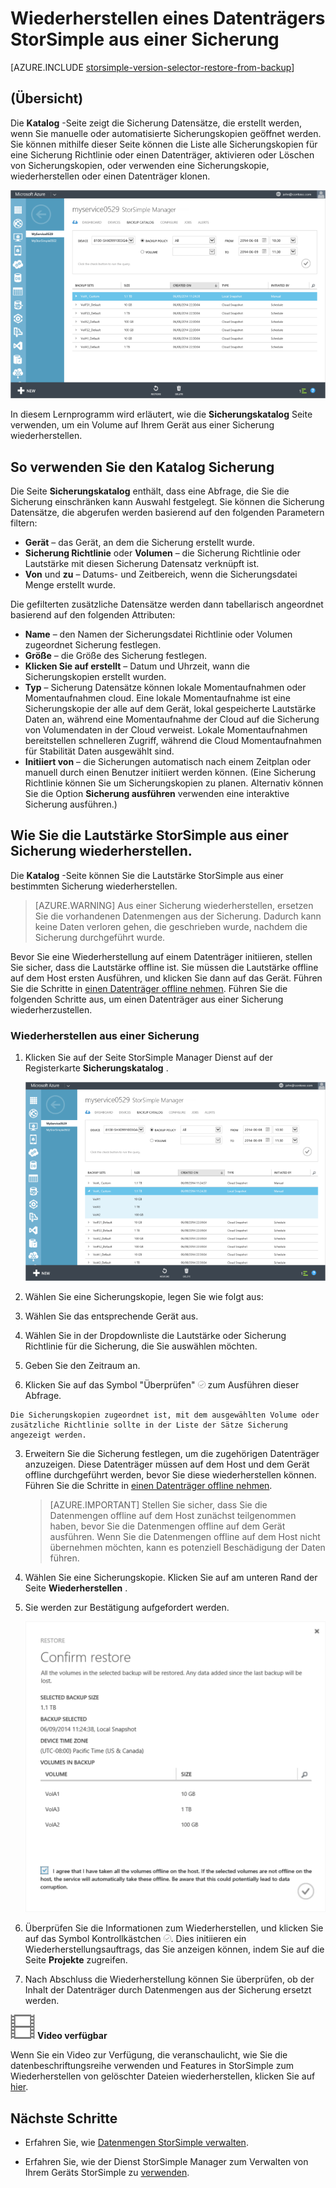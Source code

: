 <properties 
   pageTitle="Ton aus einer Sicherung StorSimple | Microsoft Azure"
   description="Erläutert, wie Sie die Seite StorSimple Manager Sicherungskatalog verwenden ein StorSimple Volume in einem Satz Sicherungsdatei wiederherstellen."
   services="storsimple"
   documentationCenter="NA"
   authors="alkohli"
   manager="carmonm"
   editor="" />
<tags 
   ms.service="storsimple"
   ms.devlang="NA"
   ms.topic="article"
   ms.tgt_pltfrm="NA"
   ms.workload="TBD"
   ms.date="08/17/2016"
   ms.author="alkohli" />

# <a name="restore-a-storsimple-volume-from-a-backup-set"></a>Wiederherstellen eines Datenträgers StorSimple aus einer Sicherung

[AZURE.INCLUDE [storsimple-version-selector-restore-from-backup](../../includes/storsimple-version-selector-restore-from-backup.md)]

## <a name="overview"></a>(Übersicht)

Die **Katalog** -Seite zeigt die Sicherung Datensätze, die erstellt werden, wenn Sie manuelle oder automatisierte Sicherungskopien geöffnet werden. Sie können mithilfe dieser Seite können die Liste alle Sicherungskopien für eine Sicherung Richtlinie oder einen Datenträger, aktivieren oder Löschen von Sicherungskopien, oder verwenden eine Sicherungskopie, wiederherstellen oder einen Datenträger klonen.

 ![Sichern der Katalog-Seite](./media/storsimple-restore-from-backup-set/HCS_BackupCatalog.png)

In diesem Lernprogramm wird erläutert, wie die **Sicherungskatalog** Seite verwenden, um ein Volume auf Ihrem Gerät aus einer Sicherung wiederherstellen.

## <a name="how-to-use-the-backup-catalog"></a>So verwenden Sie den Katalog Sicherung 

Die Seite **Sicherungskatalog** enthält, dass eine Abfrage, die Sie die Sicherung einschränken kann Auswahl festgelegt. Sie können die Sicherung Datensätze, die abgerufen werden basierend auf den folgenden Parametern filtern:

- **Gerät** – das Gerät, an dem die Sicherung erstellt wurde.
- **Sicherung Richtlinie** oder **Volumen** – die Sicherung Richtlinie oder Lautstärke mit diesen Sicherung Datensatz verknüpft ist.
- **Von** und **zu** – Datums- und Zeitbereich, wenn die Sicherungsdatei Menge erstellt wurde.

Die gefilterten zusätzliche Datensätze werden dann tabellarisch angeordnet basierend auf den folgenden Attributen:

- **Name** – den Namen der Sicherungsdatei Richtlinie oder Volumen zugeordnet Sicherung festlegen.
- **Größe** – die Größe des Sicherung festlegen.
- **Klicken Sie auf erstellt** – Datum und Uhrzeit, wann die Sicherungskopien erstellt wurden. 
- **Typ** – Sicherung Datensätze können lokale Momentaufnahmen oder Momentaufnahmen cloud. Eine lokale Momentaufnahme ist eine Sicherungskopie der alle auf dem Gerät, lokal gespeicherte Lautstärke Daten an, während eine Momentaufnahme der Cloud auf die Sicherung von Volumendaten in der Cloud verweist. Lokale Momentaufnahmen bereitstellen schnelleren Zugriff, während die Cloud Momentaufnahmen für Stabilität Daten ausgewählt sind.
- **Initiiert von** – die Sicherungen automatisch nach einem Zeitplan oder manuell durch einen Benutzer initiiert werden können. (Eine Sicherung Richtlinie können Sie um Sicherungskopien zu planen. Alternativ können Sie die Option **Sicherung ausführen** verwenden eine interaktive Sicherung ausführen.)

## <a name="how-to-restore-your-storsimple-volume-from-a-backup"></a>Wie Sie die Lautstärke StorSimple aus einer Sicherung wiederherstellen.

Die **Katalog** -Seite können Sie die Lautstärke StorSimple aus einer bestimmten Sicherung wiederherstellen. 

> [AZURE.WARNING] Aus einer Sicherung wiederherstellen, ersetzen Sie die vorhandenen Datenmengen aus der Sicherung. Dadurch kann keine Daten verloren gehen, die geschrieben wurde, nachdem die Sicherung durchgeführt wurde.

Bevor Sie eine Wiederherstellung auf einem Datenträger initiieren, stellen Sie sicher, dass die Lautstärke offline ist. Sie müssen die Lautstärke offline auf dem Host ersten Ausführen, und klicken Sie dann auf das Gerät. Führen Sie die Schritte in [einen Datenträger offline nehmen](storsimple-manage-volumes.md#take-a-volume-offline). Führen Sie die folgenden Schritte aus, um einen Datenträger aus einer Sicherung wiederherzustellen.

### <a name="to-restore-from-a-backup-set"></a>Wiederherstellen aus einer Sicherung

1. Klicken Sie auf der Seite StorSimple Manager Dienst auf der Registerkarte **Sicherungskatalog** .

    ![Zusätzliche Katalog](./media/storsimple-restore-from-backup-set/HCS_Restore.png)

2. Wählen Sie eine Sicherungskopie, legen Sie wie folgt aus:
  1. Wählen Sie das entsprechende Gerät aus.
  2. Wählen Sie in der Dropdownliste die Lautstärke oder Sicherung Richtlinie für die Sicherung, die Sie auswählen möchten.
  3. Geben Sie den Zeitraum an.
  4. Klicken Sie auf das Symbol "Überprüfen" ![Aktivieren Sie Symbol](./media/storsimple-restore-from-backup-set/HCS_CheckIcon.png) zum Ausführen dieser Abfrage.
 
    Die Sicherungskopien zugeordnet ist, mit dem ausgewählten Volume oder zusätzliche Richtlinie sollte in der Liste der Sätze Sicherung angezeigt werden.

3. Erweitern Sie die Sicherung festlegen, um die zugehörigen Datenträger anzuzeigen. Diese Datenträger müssen auf dem Host und dem Gerät offline durchgeführt werden, bevor Sie diese wiederherstellen können. Führen Sie die Schritte in [einen Datenträger offline nehmen](storsimple-manage-volumes.md#take-a-volume-offline).

    >  [AZURE.IMPORTANT] Stellen Sie sicher, dass Sie die Datenmengen offline auf dem Host zunächst teilgenommen haben, bevor Sie die Datenmengen offline auf dem Gerät ausführen. Wenn Sie die Datenmengen offline auf dem Host nicht übernehmen möchten, kann es potenziell Beschädigung der Daten führen.

4. Wählen Sie eine Sicherungskopie. Klicken Sie auf am unteren Rand der Seite **Wiederherstellen** .

6. Sie werden zur Bestätigung aufgefordert werden. 

    ![Bestätigungsseite](./media/storsimple-restore-from-backup-set/HCS_ConfirmRestore.png)

7. Überprüfen Sie die Informationen zum Wiederherstellen, und klicken Sie auf das Symbol Kontrollkästchen ![aktivieren Sie Symbol](./media/storsimple-restore-from-backup-set/HCS_CheckIcon.png). Dies initiieren ein Wiederherstellungsauftrags, das Sie anzeigen können, indem Sie auf die Seite **Projekte** zugreifen. 

8. Nach Abschluss die Wiederherstellung können Sie überprüfen, ob der Inhalt der Datenträger durch Datenmengen aus der Sicherung ersetzt werden.

![Video verfügbar](./media/storsimple-restore-from-backup-set/Video_icon.png) **Video verfügbar**

Wenn Sie ein Video zur Verfügung, die veranschaulicht, wie Sie die datenbeschriftungsreihe verwenden und Features in StorSimple zum Wiederherstellen von gelöschter Dateien wiederherstellen, klicken Sie auf [hier](https://azure.microsoft.com/documentation/videos/storsimple-recover-deleted-files-with-storsimple/).

## <a name="next-steps"></a>Nächste Schritte

- Erfahren Sie, wie [Datenmengen StorSimple verwalten](storsimple-manage-volumes.md).

- Erfahren Sie, wie der Dienst StorSimple Manager zum Verwalten von Ihrem Geräts StorSimple zu [verwenden](storsimple-manager-service-administration.md).
